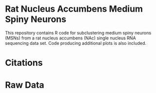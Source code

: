 # Rat Nucleus Accumbens Medium Spiny Neurons
This repository contains R code for subclustering medium spiny neurons (MSNs) from a rat nucleus accumbens (NAc) single nucleus RNA sequencing data set. Code producing additional plots is also included.
# Citations

# Raw Data
